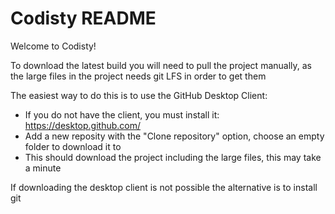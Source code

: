 # Codisty README

Welcome to Codisty!

To download the latest build you will need to pull the project manually, as the large files in the project needs git LFS in order to get them

The easiest way to do this is to use the GitHub Desktop Client:
  - If you do not have the client, you must install it: https://desktop.github.com/
  - Add a new reposity with the "Clone repository" option, choose an empty folder to download it to
  - This should download the project including the large files, this may take a minute

If downloading the desktop client is not possible the alternative is to install git
